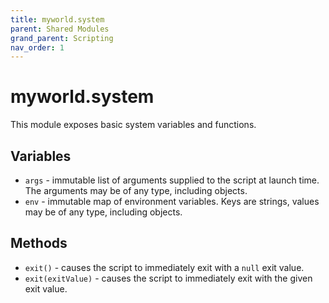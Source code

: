 ```yaml
---
title: myworld.system
parent: Shared Modules
grand_parent: Scripting
nav_order: 1
---
```

# myworld.system
This module exposes basic system variables and functions.

## Variables
* `args` - immutable list of arguments supplied to the script at
  launch time. The arguments may be of any type, including objects.
* `env` - immutable map of environment variables. Keys are strings,
  values may be of any type, including objects.

## Methods
* `exit()` - causes the script to immediately exit with a `null` exit value.
* `exit(exitValue)` - causes the script to immediately exit with the given
  exit value.

